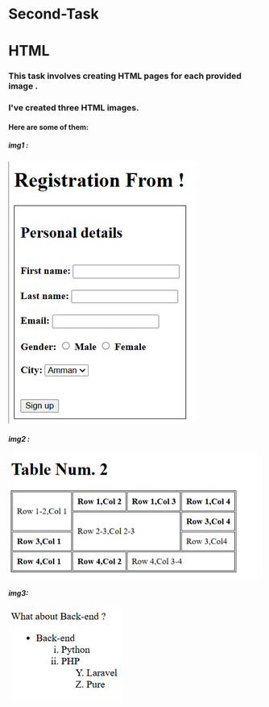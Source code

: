 # Second-Task


# HTML 

### This task involves creating HTML pages for each provided image .

### I've created three  HTML images.
#### Here are some of them:

 ##### img1 :
![image](img1.png)

 ##### img2 :
![image](img2.png)

 ##### img3:
![image](img3.png)